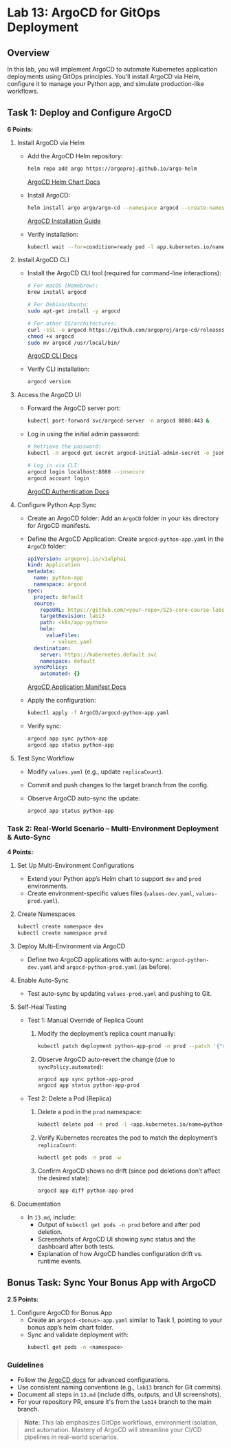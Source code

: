 # Lab 13: ArgoCD for GitOps Deployment

## Overview

In this lab, you will implement ArgoCD to automate Kubernetes application deployments using GitOps principles. You’ll install ArgoCD via Helm, configure it to manage your Python app, and simulate production-like workflows.

## Task 1: Deploy and Configure ArgoCD

**6 Points:**

1. Install ArgoCD via Helm
   - Add the ArgoCD Helm repository:

     ```bash
     helm repo add argo https://argoproj.github.io/argo-helm
     ```

     [ArgoCD Helm Chart Docs](https://github.com/argoproj/argo-helm)

   - Install ArgoCD:

     ```bash
     helm install argo argo/argo-cd --namespace argocd --create-namespace
     ```

     [ArgoCD Installation Guide](https://argo-cd.readthedocs.io/en/stable/getting_started/)

   - Verify installation:

     ```bash
     kubectl wait --for=condition=ready pod -l app.kubernetes.io/name=argocd-server -n argocd --timeout=90s
     ```

2. Install ArgoCD CLI
   - Install the ArgoCD CLI tool (required for command-line interactions):

     ```bash
     # For macOS (Homebrew):
     brew install argocd

     # For Debian/Ubuntu:
     sudo apt-get install -y argocd

     # For other OS/architectures:
     curl -sSL -o argocd https://github.com/argoproj/argo-cd/releases/latest/download/argocd-linux-amd64
     chmod +x argocd
     sudo mv argocd /usr/local/bin/
     ```

     [ArgoCD CLI Docs](https://argo-cd.readthedocs.io/en/stable/cli_installation/)

   - Verify CLI installation:

     ```bash
     argocd version
     ```

3. Access the ArgoCD UI
   - Forward the ArgoCD server port:

     ```bash
     kubectl port-forward svc/argocd-server -n argocd 8080:443 &
     ```

   - Log in using the initial admin password:

     ```bash
     # Retrieve the password:
     kubectl -n argocd get secret argocd-initial-admin-secret -o jsonpath="{.data.password}" | base64 --decode

     # Log in via CLI:
     argocd login localhost:8080 --insecure
     argocd account login
     ```

     [ArgoCD Authentication Docs](https://argo-cd.readthedocs.io/en/stable/user-guide/accessing/)

4. Configure Python App Sync
   - Create an ArgoCD folder:
     Add an `ArgoCD` folder in your `k8s` directory for ArgoCD manifests.

   - Define the ArgoCD Application:
     Create `argocd-python-app.yaml` in the `ArgoCD` folder:

     ```yaml
     apiVersion: argoproj.io/v1alpha1
     kind: Application
     metadata:
       name: python-app
       namespace: argocd
     spec:
       project: default
       source:
         repoURL: https://github.com/<your-repo>/S25-core-course-labs.git
         targetRevision: lab13
         path: <k8s/app-python>
         helm:
           valueFiles:
             - values.yaml
       destination:
         server: https://kubernetes.default.svc
         namespace: default
       syncPolicy:
         automated: {}
     ```

     [ArgoCD Application Manifest Docs](https://argo-cd.readthedocs.io/en/stable/operator-manual/declarative_setup/)

   - Apply the configuration:

     ```bash
     kubectl apply -f ArgoCD/argocd-python-app.yaml
     ```

   - Verify sync:

     ```bash
     argocd app sync python-app
     argocd app status python-app
     ```

5. Test Sync Workflow
   - Modify `values.yaml` (e.g., update `replicaCount`).
   - Commit and push changes to the target branch from the config.
   - Observe ArgoCD auto-sync the update:

     ```bash
     argocd app status python-app
     ```

### Task 2: Real-World Scenario – Multi-Environment Deployment & Auto-Sync

**4 Points:**

1. Set Up Multi-Environment Configurations
   - Extend your Python app’s Helm chart to support `dev` and `prod` environments.
   - Create environment-specific values files (`values-dev.yaml`, `values-prod.yaml`).

2. Create Namespaces

   ```bash
   kubectl create namespace dev
   kubectl create namespace prod
   ```

3. Deploy Multi-Environment via ArgoCD
   - Define two ArgoCD applications with auto-sync:
     `argocd-python-dev.yaml` and `argocd-python-prod.yaml` (as before).

4. Enable Auto-Sync
   - Test auto-sync by updating `values-prod.yaml` and pushing to Git.

5. Self-Heal Testing
   - Test 1: Manual Override of Replica Count
     1. Modify the deployment’s replica count manually:

        ```bash
        kubectl patch deployment python-app-prod -n prod --patch '{"spec":{"replicas": 3}}'
        ```

     2. Observe ArgoCD auto-revert the change (due to `syncPolicy.automated`):

        ```bash
        argocd app sync python-app-prod
        argocd app status python-app-prod
        ```

   - Test 2: Delete a Pod (Replica)
     1. Delete a pod in the `prod` namespace:

        ```bash
        kubectl delete pod -n prod -l <app.kubernetes.io/name=python-app>
        ```

     2. Verify Kubernetes recreates the pod to match the deployment’s `replicaCount`:

        ```bash
        kubectl get pods -n prod -w
        ```

     3. Confirm ArgoCD shows no drift (since pod deletions don’t affect the desired state):

        ```bash
        argocd app diff python-app-prod
        ```

6. Documentation
   - In `13.md`, include:
     - Output of `kubectl get pods -n prod` before and after pod deletion.
     - Screenshots of ArgoCD UI showing sync status and the dashboard after both tests.
     - Explanation of how ArgoCD handles configuration drift vs. runtime events.

## Bonus Task: Sync Your Bonus App with ArgoCD

**2.5 Points:**

1. Configure ArgoCD for Bonus App
   - Create an `argocd-<bonus>-app.yaml` similar to Task 1, pointing to your bonus app’s helm chart folder.
   - Sync and validate deployment with:
     ```bash
     kubectl get pods -n <namespace>
     ```

### Guidelines

- Follow the [ArgoCD docs](https://argo-cd.readthedocs.io/) for advanced configurations.
- Use consistent naming conventions (e.g., `lab13` branch for Git commits).
- Document all steps in `13.md` (include diffs, outputs, and UI screenshots).
- For your repository PR, ensure it's from the `lab14` branch to the main branch.

> **Note**: This lab emphasizes GitOps workflows, environment isolation, and automation. Mastery of ArgoCD will streamline your CI/CD pipelines in real-world scenarios.
